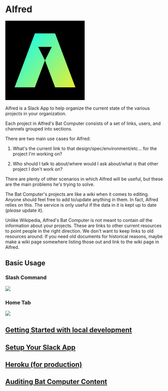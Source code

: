 # Alfred

<img src="https://github.com/hectorscout/slack-alfred/blob/master/assets/alfred-logo.png" width=250 height=250 />

Alfred is a Slack App to help organize the current state of the various projects in your organization.

Each project in Alfred's Bat Computer consists of a set of links, users, and channels grouped into sections.

There are two main use cases for Alfred:

1. What's the current link to that design/spec/environment/etc... for the project I'm working on?

2. Who should I talk to about/where would I ask about/what _is_ that other project I don't work on?

There are plenty of other scenarios in which Alfred will be useful, but these are the main problems he's trying to solve.

The Bat Computer's projects are like a wiki when it comes to editing. Anyone should feel free to add to/update anything in them. In fact, Alfred relies on this. The service is only useful if the data in it is kept up to date (_please_ update it).

Unlike Wikipedia, Alfred's Bat Computer is not meant to contain _all_ the information about your projects. These are links to other current resources to point people in the right direction. We don't want to keep links to old resources around. If you need old documents for historical reasons, maybe make a wiki page somewhere listing those out and link to the wiki page in Alfred.

## Basic Usage

### Slash Command

![](https://github.com/hectorscout/slack-alfred/blob/master/assets/Alfred-Slash-Command.gif)

### Home Tab

![](https://github.com/hectorscout/slack-alfred/blob/master/assets/Alfred-Home-Tab.gif)

## [Getting Started with local development](https://github.com/hectorscout/slack-alfred/wiki/Local-Development)

## [Setup Your Slack App](https://github.com/hectorscout/slack-alfred/wiki/Setup-Slack-App)

## [Heroku (for production)](https://github.com/hectorscout/slack-alfred/wiki/Production-With-Heroku)

## [Auditing Bat Computer Content](https://github.com/hectorscout/slack-alfred/wiki/Auditing)
